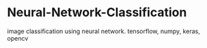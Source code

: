 # Neural-Network-Classification
image classification using neural network. tensorflow, numpy, keras, opencv
